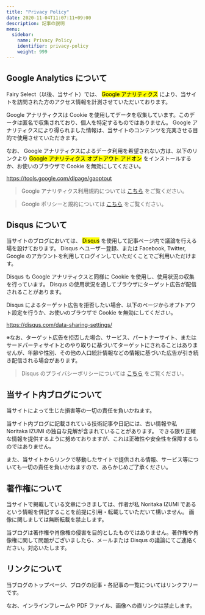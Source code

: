 ```yaml
---
title: "Privacy Policy"
date: 2020-11-04T11:07:11+09:00
description: 記事の説明
menu:
  sidebar:
    name: Privacy Policy
    identifier: privacy-policy
    weight: 999
---
```


## Google Analytics について

Fairy Select（以後、当サイト）では、 <mark>Google アナリティクス</mark> により、当サイトを訪問された方のアクセス情報を計測させていただいております。

Google アナリティクスは Cookie を使用してデータを収集しています。このデータは匿名で収集されており、個人を特定するものではありません。
Google アナリティクスにより得られました情報は、当サイトのコンテンツを充実させる目的で使用させていただきます。

なお、 Google アナリティクスによるデータ利用を希望されない方は、以下のリンクより <mark>Google アナリティクス オプトアウト アドオン</mark> をインストールするか、お使いのブラウザで Cookie を無効にしてください。

https://tools.google.com/dlpage/gaoptout

> Google アナリティクス利用規約については [こちら](https://marketingplatform.google.com/about/analytics/terms/jp/) をご覧ください。

> Google ポリシーと規約については [こちら](https://policies.google.com/technologies/ads) をご覧ください。

## Disqus について

当サイトのブログにおいては、 <mark>Disqus</mark> を使用して記事ページ内で議論を行える場を設けております。
Disqus へユーザー登録、または Facebook, Twitter, Google のアカウントを利用してログインしていただくことでご利用いただけます。

Disqus も Google アナリティクスと同様に Cookie を使用し、使用状況の収集を行っています。
Disqus の使用状況を通してブラウザにターゲット広告が配信されることがあります。

Disqus によるターゲット広告を拒否したい場合、以下のページからオプトアウト設定を行うか、お使いのブラウザで Cookie を無効にしてください。

https://disqus.com/data-sharing-settings/

※なお、ターゲット広告を拒否した場合、サービス、パートナーサイト、またはサードパーティサイトとのやり取りに基づいてターゲットにされることはありませんが、年齢や性別、その他の人口統計情報などの情報に基づいた広告が引き続き配信される場合があります。

> Disqus のプライバシーポリシーについては [こちら](https://help.disqus.com/en/articles/1717103-disqus-privacy-policy) をご覧ください。

## 当サイト内ブログについて

当サイトによって生じた損害等の一切の責任を負いかねます。

当サイト内ブログに記載されている技術記事や日記には、古い情報や私 Noritaka IZUMI の独自な見解が含まれていることがあります。
できる限り正確な情報を提供するように努めておりますが、これは正確性や安全性を保障するものではありません。

また、当サイトからリンクで移動したサイトで提供される情報、サービス等についても一切の責任を負いかねますので、あらかじめご了承ください。

## 著作権について

当サイトで掲載している文章につきましては、作者が私 Noritaka IZUMI であるという情報を併記することを前提に引用・転載していただいて構いません。
画像に関しましては無断転載を禁止します。

当ブログは著作権や肖像権の侵害を目的としたものではありません。著作権や肖像権に関して問題がございましたら、メールまたは Disqus の議論にてご連絡ください。対応いたします。

## リンクについて

当ブログのトップページ、ブログの記事・各記事の一覧についてはリンクフリーです。

なお、インラインフレームや PDF ファイル、画像への直リンクは禁止します。
